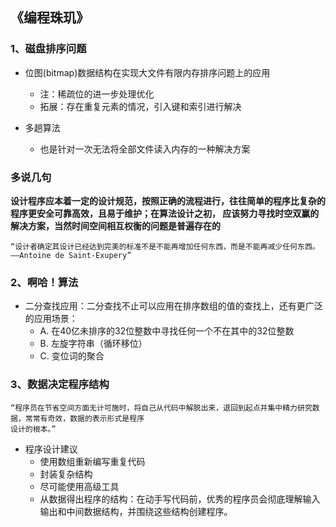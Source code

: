 ## 《编程珠玑》

### 1、磁盘排序问题

- 位图(bitmap)数据结构在实现大文件有限内存排序问题上的应用
  - 注：稀疏位的进一步处理优化
  - 拓展：存在重复元素的情况，引入键和索引进行解决

- 多趟算法
  - 也是针对一次无法将全部文件读入内存的一种解决方案

### 多说几句

**设计程序应本着一定的设计规范，按照正确的流程进行，往往简单的程序比复杂的程序更安全可靠高效，且易于维护；在算法设计之初，
应该努力寻找时空双赢的解决方案，当然时间空间相互权衡的问题是普遍存在的**

    “设计者确定其设计已经达到完美的标准不是不能再增加任何东西，而是不能再减少任何东西。  ——Antoine de Saint-Exupery”

### 2、啊哈！算法

- 二分查找应用：二分查找不止可以应用在排序数组的值的查找上，还有更广泛的应用场景：
  - A. 在40亿未排序的32位整数中寻找任何一个不在其中的32位整数
  - B. 左旋字符串（循环移位）
  - C. 变位词的聚合

### 3、数据决定程序结构

    “程序员在节省空间方面无计可施时，将自己从代码中解脱出来，退回到起点并集中精力研究数据，常常有奇效，数据的表示形式是程序
    设计的根本。”

- 程序设计建议
  - 使用数组重新编写重复代码
  - 封装复杂结构
  - 尽可能使用高级工具
  - 从数据得出程序的结构：在动手写代码前，优秀的程序员会彻底理解输入输出和中间数据结构，并围绕这些结构创建程序。

 
